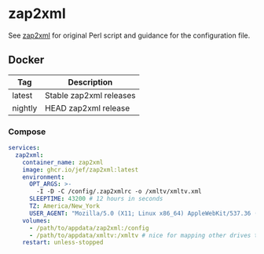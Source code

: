 # zap2xml

See [zap2xml](https://web.archive.org/web/20200426004001/zap2xml.awardspace.info/) for original Perl script and guidance for the configuration file.

## Docker

| Tag | Description |
|---|---|
| latest | Stable zap2xml releases |
| nightly | HEAD zap2xml release |

### Compose

```yaml
services:
  zap2xml:
    container_name: zap2xml
    image: ghcr.io/jef/zap2xml:latest
    environment:
      OPT_ARGS: >-
        -I -D -C /config/.zap2xmlrc -o /xmltv/xmltv.xml
      SLEEPTIME: 43200 # 12 hours in seconds
      TZ: America/New_York
      USER_AGENT: "Mozilla/5.0 (X11; Linux x86_64) AppleWebKit/537.36 (KHTML, like Gecko) Chrome/120.0.0.0 Safari/537.36" # Optional: customize user agent
    volumes:
      - /path/to/appdata/zap2xml:/config
      - /path/to/appdata/xmltv:/xmltv # nice for mapping other drives to this that may use xmltv.xml
    restart: unless-stopped
```
